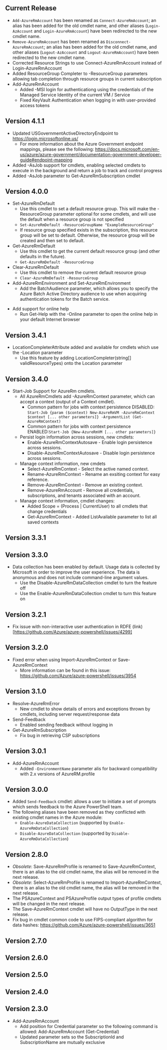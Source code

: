 <!--
    Please leave this section at the top of the change log.

    Changes for the current release should go under the section titled "Current Release", and should adhere to the following format:

    ## Current Release
    * Overview of change #1
        - Additional information about change #1
    * Overview of change #2
        - Additional information about change #2
        - Additional information about change #2
    * Overview of change #3
    * Overview of change #4
        - Additional information about change #4

    ## YYYY.MM.DD - Version X.Y.Z (Previous Release)
    * Overview of change #1
        - Additional information about change #1
-->
## Current Release
* `Add-AzureRmAccount` has been renamed as `Connect-AzureRmAccount`; an alias has been added for the old cmdlet name, and other aliases (`Login-AzAccount` and `Login-AzureRmAccount`) have been redirected to the new cmdlet name.
* `Remove-AzureRmAccount` has been renamed as `Disconnect-AzureRmAccount`; an alias has been added for the old cmdlet name, and other aliases (`Logout-AzAccount` and `Logout-AzureRmAccount`) have been redirected to the new cmdlet name.
* Corrected Resource Strings to use Connect-AzureRmAccount instead of Login-AzureRmAccount
* Added ResourceGroup Completer to -ResourceGroup parameters allowing tab completion through resource groups in current subscription
* Add-AzureRmAccount
  * Added -MSI login for authenticationg using the credentials of the Managed Service Identity of the current VM / Service
  * Fixed KeyVault Authentication when logging in with user-provided access tokens

## Version 4.1.1
- Updated USGovernmentActiveDirectoryEndpoint to https://login.microsoftonline.us/
    - For more information about the Azure Government endpoint mappings, please see the following: https://docs.microsoft.com/en-us/azure/azure-government/documentation-government-developer-guide#endpoint-mapping
- Added -AsJob support for cmdlets, enabling selected cmdlets to execute in the background and return a job to track and control progress
- Added -AsJob parameter to Get-AzureRmSubscription cmdlet

## Version 4.0.0
- Set-AzureRmDefault
    - Use this cmdlet to set a default resource group.  This will make the -ResourceGroup parameter optional for some cmdlets, and will use the default when a resource group is not specified
    - ```Set-AzureRmDefault -ResourceGroupName "ExampleResourceGroup"```
    - If resource group specified exists in the subscription, this resource group will be set to default.  Otherwise, the resource group will be created and then set to default.
- Get-AzureRmDefault
    - Use this cmdlet to get the current default resource group (and other defaults in the future).
    - ```Get-AzureRmDefault -ResourceGroup```
- Clear-AzureRmDefault
    - Use this cmdlet to remove the current default resource group
    - ```Clear-AzureRmDefault -ResourceGroup```
- Add-AzureRmEnvironment and Set-AzureRmEnvironment
    - Add the BatchAudience parameter, which allows you to specify the Azure Batch Active Directory audience to use when acquiring authentication tokens for the Batch service.
* Add support for online help
    - Run Get-Help with the -Online parameter to open the online help in your default Internet browser

## Version 3.4.1
* LocationCompleterAttribute added and available for cmdlets which use the -Location parameter
    - Use this feature by adding LocationCompleter(string[] validResourceTypes) onto the Location parameter

## Version 3.4.0
* Start-Job Support for AzureRm cmdlets. 
    * All AzureRmCmdlets add -AzureRmContext parameter, which can accept a context (output of a Context cmdlet). 
      - Common pattern for jobs with context persistence DISABLED: ```Start-Job {param ($context) New-AzureRmVM -AzureRmContext $context [... other parameters]} -ArgumentList (Get-AzureRmContext)```
      - Common pattern for jobs with context persistence ENABLED:```Start-Job {New-AzureRmVM [... other parameters]}```
    * Persist login information across sessions, new cmdlets: 
      - Enable-AzureRmContextAutosave - Enable login persistence across sessions. 
      - Disable-AzureRmContextAutosave - Disable login persistence across sessions. 
    * Manage context information, new cmdets 
      - Select-AzureRmContext - Select the active named context. 
      - Rename-AzureRmContext - Rename an exsiting context for easy reference. 
      - Remove-AzureRmContext - Remove an existing context. 
      - Remove-AzureRmAccount - Remove all credentials, subscriptions, and tenants associated with an account. 
    * Manage context information, cmdlet changes: 
      - Added Scope = (Process | CurrentUser) to all cmdlets that change credentials 
      - Get-AzureRmContext - Added ListAvailable parameter to list all saved contexts
      
## Version 3.3.1

## Version 3.3.0
- Data collection has been enabled by default. Usage data is collected by Microsoft in order to improve the user experience. The data is anonymous and does not include command-line argument values.
    - Use the Disable-AzureRmDataCollection cmdlet to turn the feature off
    - Use the Enable-AzureRmDataCollection cmdlet to turn this feature on

## Version 3.2.1
- Fix issue with non-interactive user authentication in RDFE (link)[https://github.com/Azure/azure-powershell/issues/4299]

## Version 3.2.0
* Fixed error when using Import-AzureRmContext or Save-AzureRmContext
    - More information can be found in this issue: https://github.com/Azure/azure-powershell/issues/3954

## Version 3.1.0
* Resolve-AzureRmError
  * New cmdlet to show details of errors and exceptions thrown by cmdlets, including server request/response data
* Send-Feedback
  * Enabled sending feedback without logging in
* Get-AzureRmSubscription
  * Fix bug in retrieving CSP subscriptions

## Version 3.0.1
* Add-AzureRmAccount
  * Added `-EnvironmentName` parameter alis for backward compatibility with 2.x versions of AzureRM.profile

## Version 3.0.0
* Added `Send-Feedback` cmdlet: allows a user to initiate a set of prompts which sends feedback to the Azure PowerShell team.
* The following aliases have been removed as they conflicted with existing cmdlet names in the Azure module:
    - `Enable-AzureDataCollection` (supported by `Enable-AzureRmDataCollection`)
    - `Disable-AzureDataCollection` (supported by `Disable-AzureRmDataCollection`)

## Version 2.8.0
* *Obsolete*: Save-AzureRmProfile is renamed to Save-AzureRmContext, there is an alias to the old cmdlet name, the alias will be removed in the next release.
* *Obsolete*: Select-AzureRmProfile is renamed to Import-AzureRmContext, there is an alias to the old cmdlet name, the alias will be removed in the next release.
* The PSAzureContext and PSAzureProfile output types of profile cmdlets will be changed in the next release.
* The Save-AzureRmContext cmdlet will have no OutputType in the next release.
* Fix bug in cmdlet common code to use FIPS-compliant algorithm for data hashes: https://github.com/Azure/azure-powershell/issues/3651 

## Version 2.7.0

## Version 2.6.0

## Version 2.5.0

## Version 2.4.0

## Version 2.3.0
* Add-AzureRmAccount
    - Add position for Credential parameter so the following command is allowed: Add-AzureRmAccount (Get-Credential)
    - Updated parameter sets so the SubscriptionId and SubscriptionName are mutually exclusive
